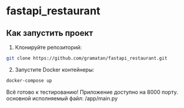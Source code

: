 # fastapi_restaurant

## Как запустить проект

1. Клонируйте репозиторий:

```bash
git clone https://github.com/gramatan/fastapi_restaurant.git
```

2. Запустите Docker контейнеры:

```bash
docker-compose up
```

Всё готово к тестированию!
Приложение доступно на 8000 порту.
основной исполняемый файл: /app/main.py